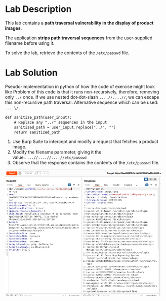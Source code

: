 # Lab Description

This lab contains a **path traversal vulnerability in the display of product images**.

The application **strips path traversal sequences** from the user-supplied filename before using it.

To solve the lab, retrieve the contents of the `/etc/passwd` file.

# Lab Solution

Pseudo-implementation in python of how the code of exercise might look like
Problem of this code is that it runs non-recursively, therefore, removing only `../` once. If we use nested dot-dot-slash `....//....//`, we can escape this non-recursive path traversal. Alternative sequence which can be used: `....\/`.

```
def sanitize_path(user_input):
    # Replace any "../" sequences in the input
    sanitized_path = user_input.replace("../", "")
    return sanitized_path

```

1. Use Burp Suite to intercept and modify a request that fetches a product image.
2. Modify the filename parameter, giving it the value:`....//....//....//etc/passwd`
3. Observe that the response contains the contents of the `/etc/passwd` file.

![Etc-passwd](etc-passwd.png)
